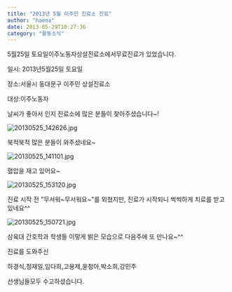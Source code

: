```yaml
---
title: "2013년 5월 이주민 진료소 진료"
author: "haena"
date: 2013-05-29T10:27:36
category: "활동소식"
---
```


5월25일 토요일이주노동자상설진료소에서무료진료가 있었습니다.

일시: 2013년5월25일 토요일

장소:서울시 동대문구 이주민 상설진료소

대상:이주노동자

날씨가 좋아서 인지 진료소에 많은 분들이 찾아주셨습니다~!

![20130525_142626.jpg](/files/attach/images/2318/820/008/6d92fef01ed29be888b1952971e21f13.jpg)

북적북적 많은 분들이 와주셨네요~

![20130525_141101.jpg](/files/attach/images/2318/820/008/689c8b36ed3aaa9deb06b29082896fb7.jpg)

혈압을 재고 있어요~

![20130525_153120.jpg](/files/attach/images/2318/820/008/56dd73c74852e3fb4667657061f3b626.jpg)

진료 시작 전 \"무서워~무서워요~\"를 외쳤지만, 진료가 시작되니 씩씩하게 치료를 받고 있네요^^

![20130525_150721.jpg](/files/attach/images/2318/820/008/7078dbc7de68a3fd861a90a764fb61dc.jpg)

삼육대 간호학과 학생들 이렇게 밝은 모습으로 다음주에 또 만나요~^^

진료를 도와주신

하경식,정재일,임다희,고용제,윤청아,박소희,강민주

선생님들모두 수고하셨습니다.
